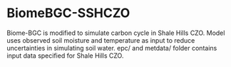 # BiomeBGC-SSHCZO
Biome-BGC is modified to simulate carbon cycle in Shale Hills CZO. Model uses observed soil moisture and temperature as input to reduce uncertainties in simulating soil water.
epc/ and metdata/ folder contains input data specified for Shale Hills CZO.
